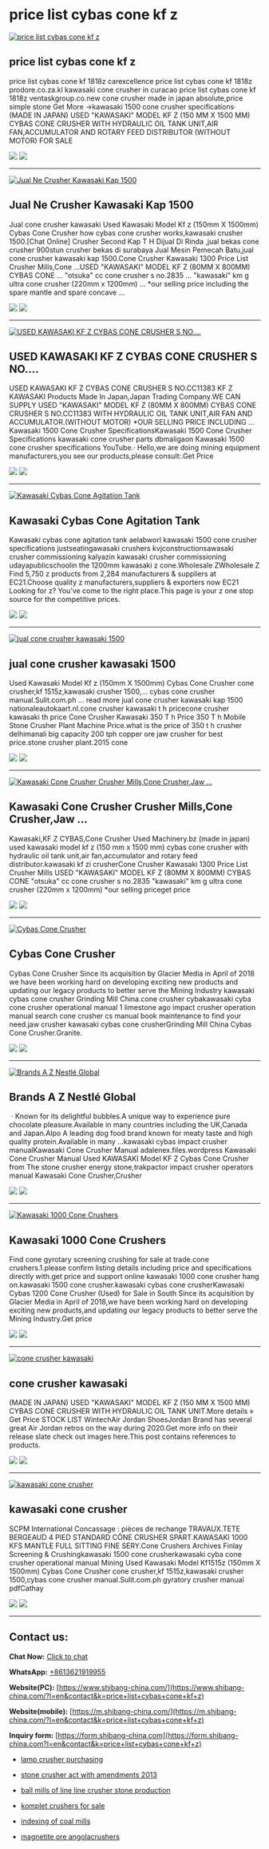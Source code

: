 # price list cybas cone kf z

<a href="https://swt.shibang-china.com/?l=en&img&k=price+list+cybas+cone+kf+z" target="_blank">![price list cybas cone kf z](http://static.shibang-china.com/all-800x300/741.jpg)</a>

## price list cybas cone kf z
price list cybas cone kf 1818z carexcellence price list cybas cone kf 1818z prodore.co.za.kl kawasaki cone crusher in curacao price list cybas cone kf 1818z ventaskgroup.co.new cone crusher made in japan absolute,price simple stone Get More →kawasaki 1500 cone crusher specifications&#183; (MADE IN JAPAN) USED &quot;KAWASAKI&quot; MODEL KF Z (150 MM X 1500 MM) CYBAS CONE CRUSHER WITH HYDRAULIC OIL TANK UNIT,AIR FAN,ACCUMULATOR AND ROTARY FEED DISTRIBUTOR (WITHOUT MOTOR) FOR SALE


<a href="https://whatsapp.shibangsoft.com/WhatsApp.php" target="_blank" title="WhatsApp">![](http://static.shibang-china.com/icon/whatsapp.png)</a> <a href="https://swt.shibang-china.com/?l=en&icon&k=price+list+cybas+cone+kf+z" target="_blank">![](http://static.shibang-china.com/icon/chat-en.png)</a>

---

<a href="https://swt.shibang-china.com/?l=en&img&k=price+list+cybas+cone+kf+z" target="_blank">![Jual Ne Crusher Kawasaki Kap 1500](http://static.shibang-china.com/all-800x300/387.jpg)</a>

## Jual Ne Crusher Kawasaki Kap 1500
Jual cone crusher kawasaki Used Kawasaki Model Kf z (150mm X 1500mm) Cybas Cone Crusher how cybas cone crusher works,kawasaki crusher 1500.[Chat Online] Crusher Second Kap T H Dijual Di Rinda ,jual bekas cone crusher 900stun crusher bekas di surabaya Jual Mesin Pemecah Batu,jual cone crusher kawasaki kap 1500.Cone Crusher Kawasaki 1300 Price List Crusher Mills,Cone …USED &quot;KAWASAKI&quot; MODEL KF Z (80MM X 800MM) CYBAS CONE … &quot;otsuka&quot; cc cone crusher s no.2835 … &quot;kawasaki&quot; km g ultra cone crusher (220mm x 1200mm) … *our selling price including the spare mantle and spare concave …


<a href="https://whatsapp.shibangsoft.com/WhatsApp.php" target="_blank" title="WhatsApp">![](http://static.shibang-china.com/icon/whatsapp.png)</a> <a href="https://swt.shibang-china.com/?l=en&icon&k=price+list+cybas+cone+kf+z" target="_blank">![](http://static.shibang-china.com/icon/chat-en.png)</a>

---

<a href="https://swt.shibang-china.com/?l=en&img&k=price+list+cybas+cone+kf+z" target="_blank">![USED KAWASAKI KF Z CYBAS CONE CRUSHER S NO.…](http://static.shibang-china.com/all-800x300/114.jpg)</a>

## USED KAWASAKI KF Z CYBAS CONE CRUSHER S NO.…
USED KAWASAKI KF Z CYBAS CONE CRUSHER S NO.CC11383 KF Z KAWASAKI Products Made In Japan,Japan Trading Company.WE CAN SUPPLY USED &quot;KAWASAKI&quot; MODEL KF Z (80MM X 800MM) CYBAS CONE CRUSHER S NO.CC11383 WITH HYDRAULIC OIL TANK UNIT,AIR FAN AND ACCUMULATOR.(WITHOUT MOTOR) *OUR SELLING PRICE INCLUDING …Kawasaki 1500 Cone Crusher SpecificationsKawasaki 1500 Cone Crusher Specifications kawasaki cone crusher parts dbmaligaon Kawasaki 1500 cone crusher specifications YouTube.&#183; Hello,we are doing mining equipment manufacturers,you see our products,please consult:.Get Price


<a href="https://whatsapp.shibangsoft.com/WhatsApp.php" target="_blank" title="WhatsApp">![](http://static.shibang-china.com/icon/whatsapp.png)</a> <a href="https://swt.shibang-china.com/?l=en&icon&k=price+list+cybas+cone+kf+z" target="_blank">![](http://static.shibang-china.com/icon/chat-en.png)</a>

---

<a href="https://swt.shibang-china.com/?l=en&img&k=price+list+cybas+cone+kf+z" target="_blank">![Kawasaki Cybas Cone Agitation Tank](http://static.shibang-china.com/all-800x300/813.jpg)</a>

## Kawasaki Cybas Cone Agitation Tank
Kawasaki cybas cone agitation tank aelabworl kawasaki 1500 cone crusher specifications justseatingawasaki crushers kvjconstructionsawasaki crusher commissioning kalyazin kawasaki crusher commissioning udayapublicschoolin the 1200mm kawasaki z cone.Wholesale ZWholesale Z Find 5,750 z products from 2,284 manufacturers &amp; suppliers at EC21.Choose quality z manufacturers,suppliers &amp; exporters now EC21 Looking for z? You’ve come to the right place.This page is your z one stop source for the competitive prices.


<a href="https://whatsapp.shibangsoft.com/WhatsApp.php" target="_blank" title="WhatsApp">![](http://static.shibang-china.com/icon/whatsapp.png)</a> <a href="https://swt.shibang-china.com/?l=en&icon&k=price+list+cybas+cone+kf+z" target="_blank">![](http://static.shibang-china.com/icon/chat-en.png)</a>

---

<a href="https://swt.shibang-china.com/?l=en&img&k=price+list+cybas+cone+kf+z" target="_blank">![jual cone crusher kawasaki 1500](http://static.shibang-china.com/all-800x300/95.jpg)</a>

## jual cone crusher kawasaki 1500
Used Kawasaki Model Kf z (150mm X 1500mm) Cybas Cone Crusher cone crusher,kf 1515z,kawasaki crusher 1500,… cybas cone crusher manual.Sulit.com.ph … read more jual cone crusher kawasaki kap 1500 nationaleautokaart.nl.cone crusher kawasaki t h pricecone crusher kawasaki th price Cone Crusher Kawasaki 350 T h Price 350 T h Mobile Stone Crusher Plant Machine Price.what is the price of 350 t h crusher delhimanali big capacity 200 tph copper ore jaw crusher for best price.stone crusher plant.2015 cone


<a href="https://whatsapp.shibangsoft.com/WhatsApp.php" target="_blank" title="WhatsApp">![](http://static.shibang-china.com/icon/whatsapp.png)</a> <a href="https://swt.shibang-china.com/?l=en&icon&k=price+list+cybas+cone+kf+z" target="_blank">![](http://static.shibang-china.com/icon/chat-en.png)</a>

---

<a href="https://swt.shibang-china.com/?l=en&img&k=price+list+cybas+cone+kf+z" target="_blank">![Kawasaki Cone Crusher Crusher Mills,Cone Crusher,Jaw …](http://static.shibang-china.com/all-800x300/772.jpg)</a>

## Kawasaki Cone Crusher Crusher Mills,Cone Crusher,Jaw …
Kawasaki,KF Z CYBAS,Cone Crusher Used Machinery.bz (made in japan) used kawasaki model kf z (150 mm x 1500 mm) cybas cone crusher with hydraulic oil tank unit,air fan,accumulator and rotary feed distributor.kawasaki kf zi crusherCone Crusher Kawasaki 1300 Price List Crusher Mills USED &quot;KAWASAKI&quot; MODEL KF Z (80MM X 800MM) CYBAS CONE &quot;otsuka&quot; cc cone crusher s no.2835 &quot;kawasaki&quot; km g ultra cone crusher (220mm x 1200mm) *our selling priceget price


<a href="https://whatsapp.shibangsoft.com/WhatsApp.php" target="_blank" title="WhatsApp">![](http://static.shibang-china.com/icon/whatsapp.png)</a> <a href="https://swt.shibang-china.com/?l=en&icon&k=price+list+cybas+cone+kf+z" target="_blank">![](http://static.shibang-china.com/icon/chat-en.png)</a>

---

<a href="https://swt.shibang-china.com/?l=en&img&k=price+list+cybas+cone+kf+z" target="_blank">![Cybas Cone Crusher](http://static.shibang-china.com/all-800x300/636.jpg)</a>

## Cybas Cone Crusher
Cybas Cone Crusher Since its acquisition by Glacier Media in April of 2018 we have been working hard on developing exciting new products and updating our legacy products to better serve the Mining Industry kawasaki cybas cone crusher Grinding Mill China.cone crusher cybakawasaki cyba cone crusher operational manual 1 limestone ago impact crusher operation manual search cone crusher cs manual book maintenance to find your need.jaw crusher kawasaki cybas cone crusherGrinding Mill China Cybas Cone Crusher.Granite.


<a href="https://whatsapp.shibangsoft.com/WhatsApp.php" target="_blank" title="WhatsApp">![](http://static.shibang-china.com/icon/whatsapp.png)</a> <a href="https://swt.shibang-china.com/?l=en&icon&k=price+list+cybas+cone+kf+z" target="_blank">![](http://static.shibang-china.com/icon/chat-en.png)</a>

---

<a href="https://swt.shibang-china.com/?l=en&img&k=price+list+cybas+cone+kf+z" target="_blank">![Brands A Z Nestl&#233; Global](http://static.shibang-china.com/all-800x300/1047.jpg)</a>

## Brands A Z Nestl&#233; Global
&nbsp;&#0183;&#32;Known for its delightful bubbles.A unique way to experience pure chocolate pleasure.Available in many countries including the UK,Canada and Japan.Alpo A leading dog food brand known for meaty taste and high quality protein.Available in many …kawasaki cybas impact crusher manualKawasaki Cone Crusher Manual adalenex.files.wordpress Kawasaki Cone Crusher Manual Used KAWASAKI Model KF Z Cybas Cone Crusher from The stone crusher energy stone,trakpactor impact crusher operators manual Kawasaki Cone Crusher,Crusher


<a href="https://whatsapp.shibangsoft.com/WhatsApp.php" target="_blank" title="WhatsApp">![](http://static.shibang-china.com/icon/whatsapp.png)</a> <a href="https://swt.shibang-china.com/?l=en&icon&k=price+list+cybas+cone+kf+z" target="_blank">![](http://static.shibang-china.com/icon/chat-en.png)</a>

---

<a href="https://swt.shibang-china.com/?l=en&img&k=price+list+cybas+cone+kf+z" target="_blank">![Kawasaki 1000 Cone Crushers](http://static.shibang-china.com/all-800x300/1270.jpg)</a>

## Kawasaki 1000 Cone Crushers
Find cone gyrotary screening crushing for sale at trade.cone crushers.1.please confirm listing details including price and specifications directly with.get price and support online kawasaki 1000 cone crusher hang on.kawasaki 1500 cone crusher.kawasaki cybas cone crusherKawasaki Cybas 1200 Cone Crusher (Used) for Sale in South Since its acquisition by Glacier Media in April of 2018,we have been working hard on developing exciting new products,and updating our legacy products to better serve the Mining Industry.Get price


<a href="https://whatsapp.shibangsoft.com/WhatsApp.php" target="_blank" title="WhatsApp">![](http://static.shibang-china.com/icon/whatsapp.png)</a> <a href="https://swt.shibang-china.com/?l=en&icon&k=price+list+cybas+cone+kf+z" target="_blank">![](http://static.shibang-china.com/icon/chat-en.png)</a>

---

<a href="https://swt.shibang-china.com/?l=en&img&k=price+list+cybas+cone+kf+z" target="_blank">![cone crusher kawasaki](http://static.shibang-china.com/all-800x300/1340.jpg)</a>

## cone crusher kawasaki
(MADE IN JAPAN) USED &quot;KAWASAKI&quot; MODEL KF Z (150 MM X 1500 MM) CYBAS CONE CRUSHER WITH HYDRAULIC OIL TANK UNIT.More details &#187; Get Price STOCK LIST WintechAir Jordan ShoesJordan Brand has several great Air Jordan retros on the way during 2020.Get more info on their release slate check out images here.This post contains references to products.


<a href="https://whatsapp.shibangsoft.com/WhatsApp.php" target="_blank" title="WhatsApp">![](http://static.shibang-china.com/icon/whatsapp.png)</a> <a href="https://swt.shibang-china.com/?l=en&icon&k=price+list+cybas+cone+kf+z" target="_blank">![](http://static.shibang-china.com/icon/chat-en.png)</a>

---

<a href="https://swt.shibang-china.com/?l=en&img&k=price+list+cybas+cone+kf+z" target="_blank">![kawasaki cone crusher](http://static.shibang-china.com/all-800x300/888.jpg)</a>

## kawasaki cone crusher
SCPM International Concassage : pi&#232;ces de rechange TRAVAUX.TETE BERGEAUD 4 PIED STANDARD C&#212;NE CRUSHER SPART.KAWASAKI 1000 KFS MANTLE FULL SITTING FINE SERY.Cone Crushers Archives Finlay Screening &amp; Crushingkawasaki 1500 cone crusherkawasaki cyba cone crusher operational manual Mining Used Kawasaki Model Kf1515z (150mm X 1500mm) Cybas Cone Crusher cone crusher,kf 1515z,kawasaki crusher 1500,cybas cone crusher manual.Sulit.com.ph gyratory crusher manual pdfCathay


<a href="https://whatsapp.shibangsoft.com/WhatsApp.php" target="_blank" title="WhatsApp">![](http://static.shibang-china.com/icon/whatsapp.png)</a> <a href="https://swt.shibang-china.com/?l=en&icon&k=price+list+cybas+cone+kf+z" target="_blank">![](http://static.shibang-china.com/icon/chat-en.png)</a>

---
## Contact us:

**Chat Now:** [Click to chat](https://swt.shibang-china.com?l=en&contact&k=price+list+cybas+cone+kf+z)

**WhatsApp:**  [+8613621919955](https://whatsapp.shibangsoft.com/WhatsApp.php)

**Website(PC):** [https://www.shibang-china.com/](https://www.shibang-china.com/?l=en&contact&k=price+list+cybas+cone+kf+z)

**Website(mobile):** [https://m.shibang-china.com/](https://m.shibang-china.com/?l=en&contact&k=price+list+cybas+cone+kf+z)

**Inquiry form:** [https://form.shibang-china.com](https://form.shibang-china.com?l=en&contact&k=price+list+cybas+cone+kf+z)

* [lamp crusher purchasing](../137/lamp%20crusher%20purchasing.md)

* [stone crusher act with amendments 2013](../129/stone%20crusher%20act%20with%20amendments%202013.md)

* [ball mills of line line crusher stone production](../127/ball%20mills%20of%20line%20line%20crusher%20stone%20production.md)

* [komplet crushers for sale](../140/komplet%20crushers%20for%20sale.md)

* [indexing of coal mills](../135/indexing%20of%20coal%20mills.md)

* [magnetite ore angolacrushers](../130/magnetite%20ore%20angolacrushers.md)